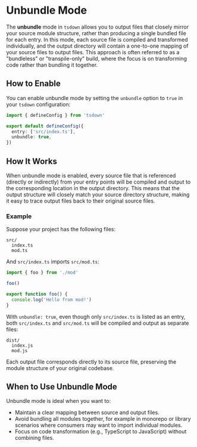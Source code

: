# Unbundle Mode

The **unbundle** mode in `tsdown` allows you to output files that closely mirror your source module structure, rather than producing a single bundled file for each entry. In this mode, each source file is compiled and transformed individually, and the output directory will contain a one-to-one mapping of your source files to output files. This approach is often referred to as a "bundleless" or "transpile-only" build, where the focus is on transforming code rather than bundling it together.

## How to Enable

You can enable unbundle mode by setting the `unbundle` option to `true` in your `tsdown` configuration:

```ts
import { defineConfig } from 'tsdown'

export default defineConfig({
  entry: ['src/index.ts'],
  unbundle: true,
})
```

## How It Works

When unbundle mode is enabled, every source file that is referenced (directly or indirectly) from your entry points will be compiled and output to the corresponding location in the output directory. This means that the output structure will closely match your source directory structure, making it easy to trace output files back to their original source files.

### Example

Suppose your project has the following files:

```
src/
  index.ts
  mod.ts
```

And `src/index.ts` imports `src/mod.ts`:

```ts [src/index.ts]
import { foo } from './mod'

foo()
```

```ts [src/mod.ts]
export function foo() {
  console.log('Hello from mod!')
}
```

With `unbundle: true`, even though only `src/index.ts` is listed as an entry, both `src/index.ts` and `src/mod.ts` will be compiled and output as separate files:

```
dist/
  index.js
  mod.js
```

Each output file corresponds directly to its source file, preserving the module structure of your original codebase.

## When to Use Unbundle Mode

Unbundle mode is ideal when you want to:

- Maintain a clear mapping between source and output files.
- Avoid bundling all modules together, for example in monorepo or library scenarios where consumers may want to import individual modules.
- Focus on code transformation (e.g., TypeScript to JavaScript) without combining files.
